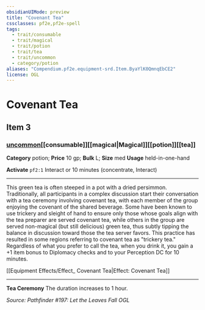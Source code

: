 ```yaml
---
obsidianUIMode: preview
title: "Covenant Tea"
cssclasses: pf2e,pf2e-spell
tags:
  - trait/consumable
  - trait/magical
  - trait/potion
  - trait/tea
  - trait/uncommon
  - category/potion
aliases: "Compendium.pf2e.equipment-srd.Item.ByaYlK0QmnqEbCE2"
license: OGL
---
```

# Covenant Tea
## Item 3
### [uncommon](uncommon.md "Uncommon Rarity Trait")[[consumable]][[magical|Magical]][[potion]][[tea]]

**Category** potion; 
**Price** 10 gp; 
**Bulk** L; **Size** med
**Usage** held-in-one-hand

**Activate** `pf2:1` Interact or 10 minutes (concentrate, Interact)

* * *

This green tea is often steeped in a pot with a dried persimmon. Traditionally, all participants in a complex discussion start their conversation with a tea ceremony involving covenant tea, with each member of the group enjoying the covenant of the shared beverage. Some have been known to use trickery and sleight of hand to ensure only those whose goals align with the tea preparer are served covenant tea, while others in the group are served non-magical (but still delicious) green tea, thus subtly tipping the balance in discussion toward those the tea server favors. This practice has resulted in some regions referring to covenant tea as "trickery tea." Regardless of what you prefer to call the tea, when you drink it, you gain a +1 item bonus to Diplomacy checks and to your Perception DC for 10 minutes.

[[Equipment Effects/Effect_ Covenant Tea|Effect: Covenant Tea]]

* * *

**Tea Ceremony** The duration increases to 1 hour.

*Source: Pathfinder #197: Let the Leaves Fall*
*OGL*